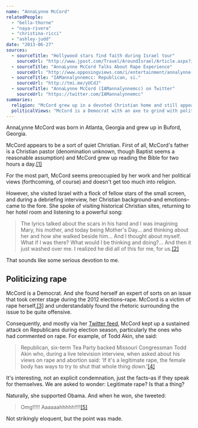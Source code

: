 ```yaml
---
name: "AnnaLynne McCord"
relatedPeople:
  - "bella-thorne"
  - "naya-rivera"
  - "christina-ricci"
  - "ashley-judd"
date: "2013-06-27"
sources:
  - sourceTitle: "Hollywood stars find faith during Israel tour"
    sourceUrl: "http://www.jpost.com/Travel/AroundIsrael/Article.aspx?id=269844"
  - sourceTitle: "AnnaLynne McCord Talks About Rape Experience"
    sourceUrl: "http://www.opposingviews.com/i/entertainment/annalynne-mccord-was-once-raped"
  - sourceTitle: "IAMannalynnemcc: Republican, si."
    sourceUrl: "http://tmi.me/yUCdJ"
  - sourceTitle: "AnnaLynne McCord (IAMannalynnemcc) on Twitter"
    sourceUrl: "https://twitter.com/IAMannalynnemcc"
summaries:
  religion: "McCord grew up in a devoted Christian home and still appears to hold to her faith, though it only comes out rarely."
  politicalViews: "McCord is a Democrat with an axe to grind with politicians who might consider any type of rape \"legitimate.\""
---
```


AnnaLynne McCord was born in Atlanta, Georgia and grew up in Buford, Georgia.

McCord appears to be a sort of quiet Christian. First of all, McCord's father is a Christian pastor (denomination unknown, though Baptist seems a reasonable assumption) and McCord grew up reading the Bible for two hours a day.<a class="source-citation" href="#http%3A%2F%2Fwww.jpost.com%2FTravel%2FAroundIsrael%2FArticle.aspx%3Fid%3D269844" title="Hollywood stars find faith during Israel tour">[1]</a>

For the most part, McCord seems preoccupied by her work and her political views (forthcoming, of course) and doesn't get too much into religion.

However, she visited Israel with a flock of fellow stars of the small screen, and during a debriefing interview, her Christian background–and emotions–came to the fore. She spoke of visiting historical Christian sites, returning to her hotel room and listening to a powerful song:

>The lyrics talked about the scars in his hand and I was imagining Mary, his mother, and today being Mother's Day… and thinking about her and how she walked beside him… And I thought about myself. What if I was there? What would I be thinking and doing?… And then it just washed over me. I realized he did all of this for me, for us.<a class="source-citation" href="#http%3A%2F%2Fwww.jpost.com%2FTravel%2FAroundIsrael%2FArticle.aspx%3Fid%3D269844" title="Hollywood stars find faith during Israel tour">[2]</a>

That sounds like some serious devotion to me.


## Politicizing rape

McCord is a Democrat. And she found herself an expert of sorts on an issue that took center stage during the 2012 elections–rape. McCord is a victim of rape herself,<a class="source-citation" href="#http%3A%2F%2Fwww.opposingviews.com%2Fi%2Fentertainment%2Fannalynne-mccord-was-once-raped" title="AnnaLynne McCord Talks About Rape Experience">[3]</a> and understandably found the rhetoric surrounding the issue to be quite offensive.

Consequently, and mostly via her [Twitter feed](https://twitter.com/IAMannalynnemcc), McCord kept up a sustained attack on Republicans during election season, particularly the ones who had commented on rape. For example, of Todd Akin, she said:

>Republican, six-term Tea Party backed Missouri Congressman Todd Akin who, during a live television interview, when asked about his views on rape and abortion said: 'If it's a legitimate rape, the female body has ways to try to shut that whole thing down.'<a class="source-citation" href="#http%3A%2F%2Ftmi.me%2FyUCdJ" title="IAMannalynnemcc: Republican, si.">[4]</a>

It's interesting, not an explicit condemnation, just the facts–as if they speak for themselves. We are asked to wonder: Legitimate rape? Is that a thing?

Naturally, she supported Obama. And when he won, she tweeted:

>Omg!!!!! Aaaaaahhhhh!!!!<a class="source-citation" href="#https%3A%2F%2Ftwitter.com%2FIAMannalynnemcc" title="AnnaLynne McCord (IAMannalynnemcc) on Twitter">[5]</a>

Not strikingly eloquent, but the point was made.